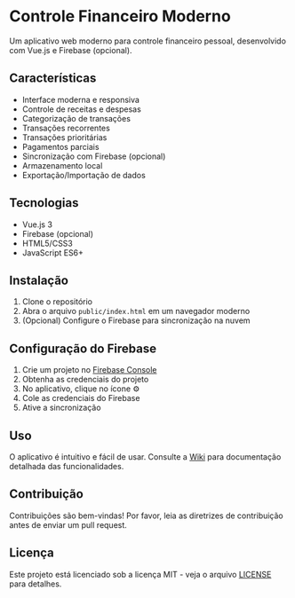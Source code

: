 # Controle Financeiro Moderno

Um aplicativo web moderno para controle financeiro pessoal, desenvolvido com Vue.js e Firebase (opcional).

## Características

- Interface moderna e responsiva
- Controle de receitas e despesas
- Categorização de transações
- Transações recorrentes
- Transações prioritárias
- Pagamentos parciais
- Sincronização com Firebase (opcional)
- Armazenamento local
- Exportação/Importação de dados

## Tecnologias

- Vue.js 3
- Firebase (opcional)
- HTML5/CSS3
- JavaScript ES6+

## Instalação

1. Clone o repositório
2. Abra o arquivo `public/index.html` em um navegador moderno
3. (Opcional) Configure o Firebase para sincronização na nuvem

## Configuração do Firebase

1. Crie um projeto no [Firebase Console](https://console.firebase.google.com)
2. Obtenha as credenciais do projeto
3. No aplicativo, clique no ícone ⚙️
4. Cole as credenciais do Firebase
5. Ative a sincronização

## Uso

O aplicativo é intuitivo e fácil de usar. Consulte a [Wiki](https://github.com/seu-usuario/controle-financeiro/wiki) para documentação detalhada das funcionalidades.

## Contribuição

Contribuições são bem-vindas! Por favor, leia as diretrizes de contribuição antes de enviar um pull request.

## Licença

Este projeto está licenciado sob a licença MIT - veja o arquivo [LICENSE](LICENSE) para detalhes. 